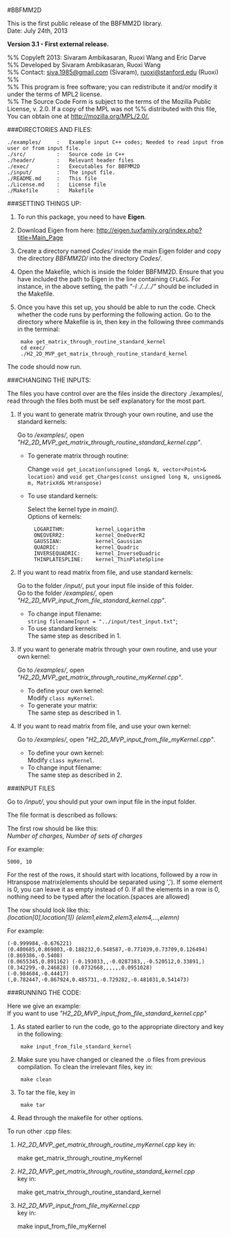 #BBFMM2D  

This is the first public release of the BBFMM2D library.  
Date: July 24th, 2013

**Version 3.1 - First external release.**

%% Copyleft 2013: Sivaram Ambikasaran, Ruoxi Wang and Eric Darve  
%% Developed by Sivaram Ambikasaran, Ruoxi Wang  
%% Contact: <siva.1985@gmail.com> (Sivaram), <ruoxi@stanford.edu> (Ruoxi)  
%%   
%% This program is free software; you can redistribute it and/or modify it under the terms of MPL2 license.  
%% The Source Code Form is subject to the terms of the Mozilla Public License, v. 2.0. If a copy of the MPL was not %% distributed with this file, You can obtain one at <http://mozilla.org/MPL/2.0/.>


###DIRECTORIES AND FILES:


	./examples/		:	Example input C++ codes; Needed to read input from user or from input file.  
	./src/			:	Source code in C++  
	./header/		:	Relevant header files  
	./exec/			:	Executables for BBFMM2D  
	./input/		:	The input file.  
	./README.md		:	This file  
	./License.md	:	License file  
	./Makefile		:	Makefile

###SETTING THINGS UP:

1. To run this package, you need to have **Eigen**.

2. Download Eigen from here: <http://eigen.tuxfamily.org/index.php?title=Main_Page>

3. Create a directory named *Codes/* inside the main Eigen folder and copy the directory *BBFMM2D/* into the directory *Codes/*.

4. Open the Makefile, which is inside the folder BBFMM2D. Ensure that you have included the path to Eigen in the line containing `CFLAGS`. For instance, in the above setting, the path *"-I ./../../"* should be included in the Makefile.

5. Once you have this set up, you should be able to run the code. Check whether the code runs by performing the following action. Go to the directory where Makefile is in, then key in the following three commands in the terminal:

		make get_matrix_through_routine_standard_kernel
		cd exec/
		./H2_2D_MVP_get_matrix_through_routine_standard_kernel

The code should now run.

	
###CHANGING THE INPUTS:

The files you have control over are the files inside the directory ./examples/, read through the files both must be self explanatory for the most part.

1. If you want to generate matrix through your own routine, and use the standard kernels:

    Go to */examples/*, open *"H2_2D_MVP_get_matrix_through_routine_standard_kernel.cpp"*.        
    * To generate matrix through routine:   
    
        Change `void get_Location(unsigned long& N, vector<Point>& location)` and `void get_Charges(const unsigned long N, unsigned& m, MatrixXd& Htranspose)`   
    * To use standard kernels:   
      
      Select the kernel type in *main()*.  
      Options of kernels:  
      
  	    	LOGARITHM:          kernel_Logarithm  
  	   		ONEOVERR2:          kernel_OneOverR2  
  			GAUSSIAN:           kernel_Gaussian  
  			QUADRIC:            kernel_Quadric  
    		INVERSEQUADRIC:     kernel_InverseQuadric  
    		THINPLATESPLINE:    kernel_ThinPlateSpline 
  

	
2. If you want to read matrix from file, and use standard kernels:

    Go to the folder */input/*, put your input file inside of this folder.  
    Go to the folder */examples/*, open *"H2_2D_MVP_input_from_file_standard_kernel.cpp"*.  
    * To change input filename:  
      `string filenameInput = "../input/test_input.txt"`;  
    * To use standard kernels:  
      The same step as described in 1.


3. If you want to generate matrix through your own routine, and use your own kernel:

    Go to */examples/*, open *"H2_2D_MVP_get_matrix_through_routine_myKernel.cpp"*.  
    * To define your own kernel:  
      Modify `class myKernel`.   
    * To generate your matrix:  
      The same step as described in 1.

4. If you want to read matrix from file, and use your own kernel:  

	Go to */examples/*, open *"H2_2D_MVP_input_from_file_myKernel.cpp"*.    
    * To define your own kernel:  
  	    Modify `class myKernel`.  
    * To change input filename:  
  	    The same step as described in 2.  



###INPUT FILES  

Go to */input/*, you should put your own input file in the input folder.

The file format is described as follows:

The first row should be like this:  
*Number of charges, Number of sets of charges*

For example:

 	5000, 10

For the rest of the rows, it should start with locations, followed by a row in Htranspose matrix(elements should be separated using ','). If some element is 0, you can leave it as empty instead of 0. If all the elements in a row is 0, nothing need to be typed after the location.(spaces are allowed)

The row should look like this:  
*(location[0],location[1]) (elem1,elem2,elem3,elem4,…,elemn)*

For example:

	(-0.999984,-0.676221)   	(0.480685,0.869803,-0.188232,0.548587,-0.771039,0.73709,0.126494)    
	(0.869386,-0.5408)  
	(0.0655345,0.891162) (-0.193033,,-0.0287383,,-0.520512,0.33891,)  
	(0.342299,-0.246828) (0.0732668,,,,,,0.0951028)  
	(-0.984604,-0.44417) (,0.782447,-0.867924,0.485731,-0.729282,-0.481031,0.541473)  


###RUNNING THE CODE:  

Here we give an example:  
If you want to use *"H2_2D_MVP_input_from_file_standard_kernel.cpp"*

1. As stated earlier to run the code, go to the appropriate directory and key in the following:

		make input_from_file_standard_kernel

2. Make sure you have changed or cleaned the .o files from previous compilation. To clean the irrelevant files, key in:

		make clean

3. To tar the file, key in

		make tar

4. Read through the makefile for other options.

To run other .cpp files:  

1) *H2_2D_MVP_get_matrix_through_routine_myKernel.cpp* 
   key in:      
   
   	make get_matrix_through_routine_myKernel 
   
2) *H2_2D_MVP_get_matrix_through_routine_standard_kernel.cpp*  
   key in:  
   
   	make get_matrix_through_routine_standard_kernel 
   
3) *H2_2D_MVP_input_from_file_myKernel.cpp*  
   key in:  
   
   	make input_from_file_myKernel 
   
